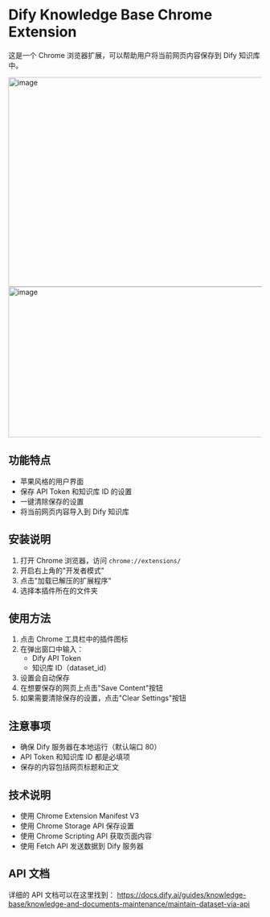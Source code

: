 # Dify Knowledge Base Chrome Extension

这是一个 Chrome 浏览器扩展，可以帮助用户将当前网页内容保存到 Dify 知识库中。

<img width="1231" height="416" alt="image" src="https://github.com/user-attachments/assets/0eaadb55-7b87-4f12-a71b-85cc94deb937" />

<img width="1146" height="299" alt="image" src="https://github.com/user-attachments/assets/e2848eee-1a0f-42ee-a74e-15b0dd9fdc1a" />



## 功能特点

- 苹果风格的用户界面
- 保存 API Token 和知识库 ID 的设置
- 一键清除保存的设置
- 将当前网页内容导入到 Dify 知识库

## 安装说明

1. 打开 Chrome 浏览器，访问 `chrome://extensions/`
2. 开启右上角的"开发者模式"
3. 点击"加载已解压的扩展程序"
4. 选择本插件所在的文件夹

## 使用方法

1. 点击 Chrome 工具栏中的插件图标
2. 在弹出窗口中输入：
   - Dify API Token
   - 知识库 ID（dataset_id）
3. 设置会自动保存
4. 在想要保存的网页上点击"Save Content"按钮
5. 如果需要清除保存的设置，点击"Clear Settings"按钮

## 注意事项

- 确保 Dify 服务器在本地运行（默认端口 80）
- API Token 和知识库 ID 都是必填项
- 保存的内容包括网页标题和正文

## 技术说明

- 使用 Chrome Extension Manifest V3
- 使用 Chrome Storage API 保存设置
- 使用 Chrome Scripting API 获取页面内容
- 使用 Fetch API 发送数据到 Dify 服务器

## API 文档

详细的 API 文档可以在这里找到：
https://docs.dify.ai/guides/knowledge-base/knowledge-and-documents-maintenance/maintain-dataset-via-api 

